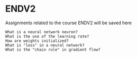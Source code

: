 # ENDV2
Assignments related to the course ENDV2 will be saved here


    What is a neural network neuron?
    What is the use of the learning rate?
    How are weights initialized?
    What is "loss" in a neural network?
    What is the "chain rule" in gradient flow?
